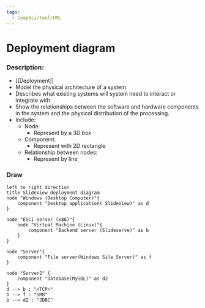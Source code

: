 ```yaml
---
tags:
  - CompSci/tool/UML
---
```

# Deployment diagram
### Description:
- [[Deployment]]
- Model the physical architecture of a system
- Describes what existing systems will system need to interact or integrate with
- Show the relationships between the software and hardware components in the system and the physical distribution of the processing.
- Include:
	- Node:
		- Represent by a 3D box
	- Component:
		- Represent with 2D rectangle
	- Relationship between nodes:
		- Represent by line
### Draw
```plantuml
left to right direction
title SlideView deployment diagram
node "Windows (Desktop Computer)"{
	component "Desktop application( SlideView)" as d
}

node "ESCi server (x86)"{
	node "Virtual Machine (Linux)"{
		component "Backend server (Slideserve)" as b
	}
}

node "Server"{
	component "File server(Windows Sile Server)" as f
}

node "Server2" {
	component "Database(MySQL)" as d2
}
d --> b : "<TCP>"
b --> f : "SMB"
b --> d2 : "JDBC"
```
